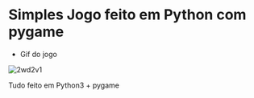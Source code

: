 <h1>Simples Jogo feito em Python com pygame</h1>

- Gif do jogo

![2wd2v1](https://user-images.githubusercontent.com/48387196/54568561-71955b80-49b6-11e9-940c-25470f845661.gif)

Tudo feito em Python3 + pygame
